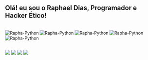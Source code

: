 ## Olá! eu sou o Raphael Dias, Programador e Hacker Ético!

<div style="display: inline_block"><br>
   <img align="center" alt="Rapha-Python" src="https://img.shields.io/badge/MySQL-00000F?style=for-the-badge&logo=mysql&logoColor=white">
  <img align="center" alt="Rapha-Python" src="https://img.shields.io/badge/SQLite-07405E?style=for-the-badge&logo=sqlite&logoColor=white">
  <img align="center" alt="Rapha-Python" src="https://img.shields.io/badge/Python-3776AB?style=for-the-badge&logo=python&logoColor=white">
  <img align="center" alt="Rapha-Python" src="https://img.shields.io/badge/Django-092E20?style=for-the-badge&logo=django&logoColor=white">
  <img align="center" alt="Rapha-Python" src="https://img.shields.io/badge/Django-092E20?style=for-the-badge&logo=django&logoColor=white">
  
</div>
  
  ##
 
<div> 
  <a href="https://instagram.com/raphaelldc" target="_blank"><img src="https://img.shields.io/badge/-Instagram-%23E4405F?style=for-the-badge&logo=instagram&logoColor=white" target="_blank"></a>
 <a href="https://discord.gg/zaDGE5QEvf" target="_blank"><img src="https://img.shields.io/badge/Discord-7289DA?style=for-the-badge&logo=discord&logoColor=white" target="_blank"></a> 
  <a href = "mailto:rphldev@gmail.com"><img src="https://img.shields.io/badge/-Gmail-%23333?style=for-the-badge&logo=gmail&logoColor=white" target="_blank"></a>
  <a href="https://www.linkedin.com/in/raphael-dias-380761135/" target="_blank"><img src="https://img.shields.io/badge/-LinkedIn-%230077B5?style=for-the-badge&logo=linkedin&logoColor=white" target="_blank"></a> 
  
</div>
